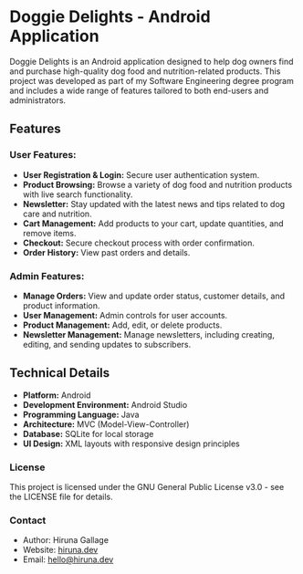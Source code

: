 # Doggie Delights - Android Application

Doggie Delights is an Android application designed to help dog owners find and purchase high-quality dog food and nutrition-related products. This project was developed as part of my Software Engineering degree program and includes a wide range of features tailored to both end-users and administrators.

## Features

### User Features:
- **User Registration & Login:** Secure user authentication system.
- **Product Browsing:** Browse a variety of dog food and nutrition products with live search functionality.
- **Newsletter:** Stay updated with the latest news and tips related to dog care and nutrition.
- **Cart Management:** Add products to your cart, update quantities, and remove items.
- **Checkout:** Secure checkout process with order confirmation.
- **Order History:** View past orders and details.

### Admin Features:
- **Manage Orders:** View and update order status, customer details, and product information.
- **User Management:** Admin controls for user accounts.
- **Product Management:** Add, edit, or delete products.
- **Newsletter Management:** Manage newsletters, including creating, editing, and sending updates to subscribers.

## Technical Details

- **Platform:** Android
- **Development Environment:** Android Studio
- **Programming Language:** Java
- **Architecture:** MVC (Model-View-Controller)
- **Database:** SQLite for local storage
- **UI Design:** XML layouts with responsive design principles

### License

This project is licensed under the GNU General Public License v3.0 - see the LICENSE file for details.

### Contact

- Author: Hiruna Gallage
- Website: [hiruna.dev](https://hiruna.dev)
- Email: [hello@hiruna.dev](mailto:hello@hiruna.dev)
